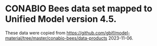 # CONABIO Bees data set mapped to Unified Model version 4.5.

These data were copied from https://github.com/gbif/model-material/tree/master/conabio-bees/data-products 2023-11-06.
